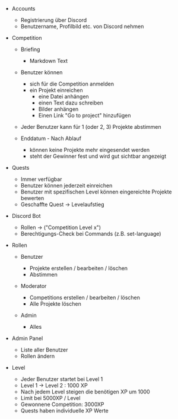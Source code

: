 * Accounts
    * Registrierung über Discord
    * Benutzername, Profilbild etc. von Discord nehmen

* Competition
    * Briefing
        * Markdown Text

    * Benutzer können
        * sich für die Competition anmelden
        * ein Projekt einreichen
            * eine Datei anhängen
            * einen Text dazu schreiben
            * Bilder anhängen
            * Einen Link "Go to project" hinzufügen

    * Jeder Benutzer kann für 1 (oder 2, 3) Projekte abstimmen
    
    * Enddatum - Nach Ablauf
        * können keine Projekte mehr eingesendet werden
        * steht der Gewinner fest und wird gut sichtbar angezeigt

* Quests
    * Immer verfügbar
    * Benutzer können jederzeit einreichen
    * Benutzer mit spezifischen Level können eingereichte Projekte bewerten
    * Geschaffte Quest -> Levelaufstieg

* Discord Bot
    * Rollen -> ("Competition Level x")
    * Berechtigungs-Check bei Commands (z.B. set-language)

* Rollen
    * Benutzer
        * Projekte erstellen / bearbeiten / löschen
        * Abstimmen

    * Moderator
        * Competitions erstellen / bearbeiten / löschen
        * Alle Projekte löschen

    * Admin
        * Alles

* Admin Panel
    * Liste aller Benutzer
    * Rollen ändern

* Level
    * Jeder Benutzer startet bei Level 1
    * Level 1 -> Level 2 : 1000 XP
    * Nach jedem Level steigen die benötigen XP um 1000
    * Limit bei 5000XP / Level
    * Gewonnene Competition: 3000XP
    * Quests haben individuelle XP Werte